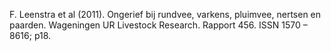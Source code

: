  F. Leenstra et al (2011). Ongerief bij rundvee, varkens, pluimvee, nertsen en paarden. Wageningen UR Livestock Research. Rapport 456. ISSN 1570 – 8616; p18.  